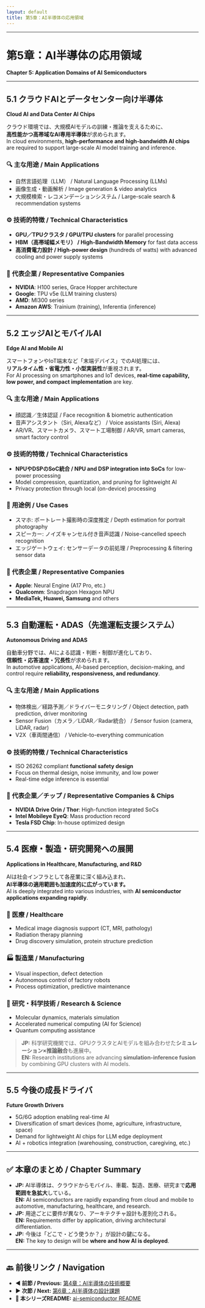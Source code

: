 ```yaml
---
layout: default
title: 第5章：AI半導体の応用領域
---
```


---

# 第5章：AI半導体の応用領域  
**Chapter 5: Application Domains of AI Semiconductors**

---

## 5.1 クラウドAIとデータセンター向け半導体  
**Cloud AI and Data Center AI Chips**

クラウド環境では、大規模AIモデルの訓練・推論を支えるために、  
**高性能かつ高帯域なAI専用半導体**が求められます。  
In cloud environments, **high-performance and high-bandwidth AI chips** are required to support large-scale AI model training and inference.

### 🔍 主な用途 / Main Applications
- 自然言語処理（LLM） / Natural Language Processing (LLMs)  
- 画像生成・動画解析 / Image generation & video analytics  
- 大規模検索・レコメンデーションシステム / Large-scale search & recommendation systems

### ⚙️ 技術的特徴 / Technical Characteristics
- **GPU／TPUクラスタ / GPU/TPU clusters** for parallel processing  
- **HBM（高帯域幅メモリ） / High-Bandwidth Memory** for fast data access  
- **高消費電力設計 / High-power design** (hundreds of watts) with advanced cooling and power supply systems

### 🏢 代表企業 / Representative Companies
- **NVIDIA**: H100 series, Grace Hopper architecture  
- **Google**: TPU v5e (LLM training clusters)  
- **AMD**: MI300 series  
- **Amazon AWS**: Trainium (training), Inferentia (inference)

---

## 5.2 エッジAIとモバイルAI  
**Edge AI and Mobile AI**

スマートフォンやIoT端末など「末端デバイス」でのAI処理には、  
**リアルタイム性・省電力性・小型実装性**が重視されます。  
For AI processing on smartphones and IoT devices, **real-time capability, low power, and compact implementation** are key.

### 🔍 主な用途 / Main Applications
- 顔認識／生体認証 / Face recognition & biometric authentication  
- 音声アシスタント（Siri, Alexaなど） / Voice assistants (Siri, Alexa)  
- AR/VR、スマートカメラ、スマート工場制御 / AR/VR, smart cameras, smart factory control

### ⚙️ 技術的特徴 / Technical Characteristics
- **NPUやDSPのSoC統合 / NPU and DSP integration into SoCs** for low-power processing  
- Model compression, quantization, and pruning for lightweight AI  
- Privacy protection through local (on-device) processing

### 📱 用途例 / Use Cases
- スマホ: ポートレート撮影時の深度推定 / Depth estimation for portrait photography  
- スピーカー: ノイズキャンセル付き音声認識 / Noise-cancelled speech recognition  
- エッジゲートウェイ: センサーデータの前処理 / Preprocessing & filtering sensor data

### 🏢 代表企業 / Representative Companies
- **Apple**: Neural Engine (A17 Pro, etc.)  
- **Qualcomm**: Snapdragon Hexagon NPU  
- **MediaTek, Huawei, Samsung** and others

---

## 5.3 自動運転・ADAS（先進運転支援システム）  
**Autonomous Driving and ADAS**

自動車分野では、AIによる認識・判断・制御が進化しており、  
**信頼性・応答速度・冗長性**が求められます。  
In automotive applications, AI-based perception, decision-making, and control require **reliability, responsiveness, and redundancy**.

### 🔍 主な用途 / Main Applications
- 物体検出／経路予測／ドライバーモニタリング / Object detection, path prediction, driver monitoring  
- Sensor Fusion（カメラ／LiDAR／Radar統合） / Sensor fusion (camera, LiDAR, radar)  
- V2X（車両間通信） / Vehicle-to-everything communication

### ⚙️ 技術的特徴 / Technical Characteristics
- ISO 26262 compliant **functional safety design**  
- Focus on thermal design, noise immunity, and low power  
- Real-time edge inference is essential

### 🚗 代表企業／チップ / Representative Companies & Chips
- **NVIDIA Drive Orin / Thor**: High-function integrated SoCs  
- **Intel Mobileye EyeQ**: Mass production record  
- **Tesla FSD Chip**: In-house optimized design

---

## 5.4 医療・製造・研究開発への展開  
**Applications in Healthcare, Manufacturing, and R&D**

AIは社会インフラとして各産業に深く組み込まれ、  
**AI半導体の適用範囲も加速度的に広がっています。**  
AI is deeply integrated into various industries, with **AI semiconductor applications expanding rapidly**.

### 🏥 医療 / Healthcare
- Medical image diagnosis support (CT, MRI, pathology)  
- Radiation therapy planning  
- Drug discovery simulation, protein structure prediction

### 🏭 製造業 / Manufacturing
- Visual inspection, defect detection  
- Autonomous control of factory robots  
- Process optimization, predictive maintenance

### 🔬 研究・科学技術 / Research & Science
- Molecular dynamics, materials simulation  
- Accelerated numerical computing (AI for Science)  
- Quantum computing assistance

> **JP:** 科学研究機関では、GPUクラスタとAIモデルを組み合わせた**シミュレーション×推論融合**も進展中。  
> **EN:** Research institutions are advancing **simulation-inference fusion** by combining GPU clusters with AI models.

---

## 5.5 今後の成長ドライバ  
**Future Growth Drivers**
- 5G/6G adoption enabling real-time AI  
- Diversification of smart devices (home, agriculture, infrastructure, space)  
- Demand for lightweight AI chips for LLM edge deployment  
- AI + robotics integration (warehousing, construction, caregiving, etc.)

---

## ✅ 本章のまとめ / Chapter Summary
- **JP:** AI半導体は、クラウドからモバイル、車載、製造、医療、研究まで**応用範囲を急拡大**している。  
  **EN:** AI semiconductors are rapidly expanding from cloud and mobile to automotive, manufacturing, healthcare, and research.  
- **JP:** 用途ごとに要件が異なり、アーキテクチャ設計も差別化される。  
  **EN:** Requirements differ by application, driving architectural differentiation.  
- **JP:** 今後は「どこで・どう使うか？」が設計の鍵になる。  
  **EN:** The key to design will be **where and how AI is deployed**.

---

## 🔙 前後リンク / Navigation
- **◀ 前節 / Previous:** [第4章：AI半導体の技術概要](04_technical_overview.md)  
- **▶ 次節 / Next:** [第6章：AI半導体の設計課題](06_design_challenges.md)  
- **📄 本シリーズREADME:** [ai-semiconductor README](../README.md)
